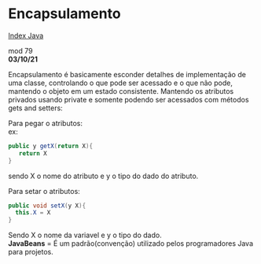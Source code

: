 # Encapsulamento
[Index Java](Index%20Java.md)

mod 79  
**03/10/21**

Encapsulamento é basicamente esconder detalhes de implementação de uma classe, controlando o que pode ser acessado e o que não pode, mantendo o objeto em um estado consistente. Mantendo os atributos privados usando private e somente podendo ser acessados com métodos gets and setters:  

Para pegar o atributos:  
ex:  

~~~java
public y getX(return X){
   return X
} 
~~~

sendo X o nome do atributo e y o tipo do dado do atributo.  

Para setar o atributos:  

~~~java
public void setX(y X){ 
  this.X = X 
} 
~~~

Sendo X o nome da variavel e y o tipo do dado.  
**JavaBeans** = É um padrão(convenção) utilizado pelos programadores Java para projetos.  
